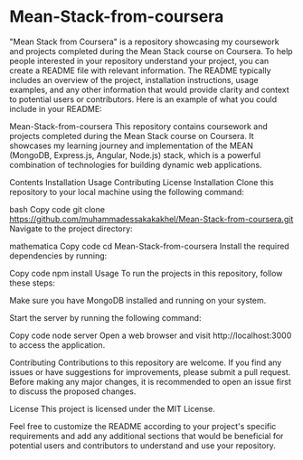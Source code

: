# Mean-Stack-from-coursera
 "Mean Stack from Coursera" is a repository showcasing my coursework and projects completed during the Mean Stack course on Coursera.
To help people interested in your repository understand your project, you can create a README file with relevant information. The README typically includes an overview of the project, installation instructions, usage examples, and any other information that would provide clarity and context to potential users or contributors. Here is an example of what you could include in your README:

Mean-Stack-from-coursera
This repository contains coursework and projects completed during the Mean Stack course on Coursera. It showcases my learning journey and implementation of the MEAN (MongoDB, Express.js, Angular, Node.js) stack, which is a powerful combination of technologies for building dynamic web applications.

Contents
Installation
Usage
Contributing
License
Installation
Clone this repository to your local machine using the following command:

bash
Copy code
git clone https://github.com/muhammadessakakakhel/Mean-Stack-from-coursera.git
Navigate to the project directory:

mathematica
Copy code
cd Mean-Stack-from-coursera
Install the required dependencies by running:

Copy code
npm install
Usage
To run the projects in this repository, follow these steps:

Make sure you have MongoDB installed and running on your system.

Start the server by running the following command:

Copy code
node server
Open a web browser and visit http://localhost:3000 to access the application.

Contributing
Contributions to this repository are welcome. If you find any issues or have suggestions for improvements, please submit a pull request. Before making any major changes, it is recommended to open an issue first to discuss the proposed changes.

License
This project is licensed under the MIT License.

Feel free to customize the README according to your project's specific requirements and add any additional sections that would be beneficial for potential users and contributors to understand and use your repository.
